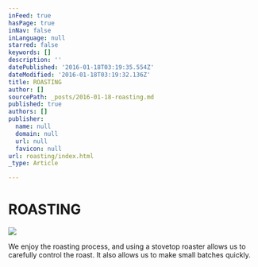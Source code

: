 ```yaml
---
inFeed: true
hasPage: true
inNav: false
inLanguage: null
starred: false
keywords: []
description: ''
datePublished: '2016-01-18T03:19:35.554Z'
dateModified: '2016-01-18T03:19:32.136Z'
title: ROASTING
author: []
sourcePath: _posts/2016-01-18-roasting.md
published: true
authors: []
publisher:
  name: null
  domain: null
  url: null
  favicon: null
url: roasting/index.html
_type: Article

---
```

# ROASTING
![](https://s3-us-west-2.amazonaws.com/the-grid-img/p/af84b15c3cdfd090878838b867edde8eefbd1638.jpg)

We enjoy the roasting process, and using a stovetop roaster allows us to carefully control the roast.  It also allows us to make small batches quickly.